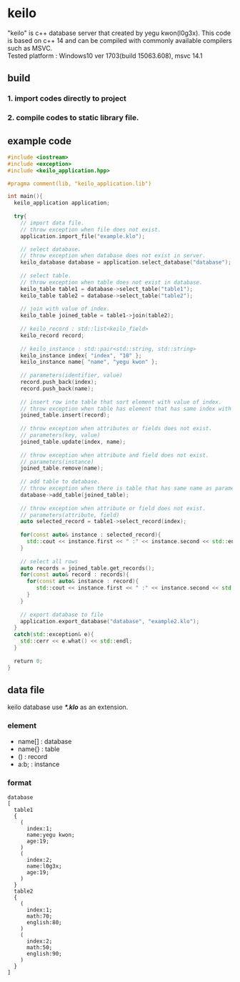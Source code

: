 # keilo

"keilo" is c++ database server that created by yegu kwon(l0g3x). This code is based on c++ 14 and can be compiled with commonly available compilers such as MSVC. <br/>
Tested platform : Windows10 ver 1703(build 15063.608), msvc 14.1

## build
### 1. import codes directly to project
### 2. compile codes to static library file.

## example code
```c++
#include <iostream>
#include <exception>
#include <keilo_application.hpp>

#pragma comment(lib, "keilo_application.lib")

int main(){
  keilo_application application;
 
  try{
    // import data file.
    // throw exception when file does not exist.
    application.import_file("example.klo");

    // select database.
    // throw exception when database does not exist in server.
    keilo_database database = application.select_database("database");
    
    // select table.
    // throw exception when table does not exist in database.
    keilo_table table1 = database->select_table("table1");
    keilo_table table2 = database->select_table("table2");
    
    // join with value of index.
    keilo_table joined_table = table1->join(table2);
    
    // keilo_record : std::list<keilo_field>
    keilo_record record;
    
    // keilo_instance : std::pair<std::string, std::string>
    keilo_instance index{ "index", "10" };
    keilo_instance name{ "name", "yegu kwon" };
    
    // parameters(identifier, value)
    record.push_back(index);
    record.push_back(name);
    
    // insert row into table that sort element with value of index.
    // throw exception when table has element that has same index with parameter's index.
    joined_table.insert(record);
    
    // throw exception when attributes or fields does not exist.
    // parameters(key, value)
    joined_table.update(index, name);
    
    // throw exception when attribute and field does not exist.
    // parameters(instance)
    joined_table.remove(name);
    
    // add table to database.
    // throw exception when there is table that has same name as parameters'
    database->add_table(joined_table);
    
    // throw exception when attribute or field does not exist.
    // parameters(attribute, field)
    auto selected_record = table1->select_record(index);
    
    for(const auto& instance : selected_record){
      std::cout << instance.first << " :" << instance.second << std::endl;
    }
    
    // select all rows
    auto records = joined_table.get_records();
    for(const auto& record : records){
      for(const auto& instance : record){
         std::cout << instance.first << " :" << instance.second << std::endl;
      }
    }
    
    // export database to file
    application.export_database("database", "example2.klo");
  }
  catch(std::exception& e){
    std::cerr << e.what() << std::endl;
  }
  
  return 0;
}
```

## data file
keilo database use <b><i>*.klo</i></b> as an extension.

### element
- name[] : database
- name{} : table
- () : record
- a:b; : instance

### format
```
database
[
  table1
  {
    (
      index:1;
      name:yegu kwon;
      age:19;
    )
    (
      index:2;
      name:l0g3x;
      age:19;
    )
  }
  table2
  {
    (
      index:1;
      math:70;
      english:80;
    )
    (
      index:2;
      math:50;
      english:90;
    )
  }
]
```

